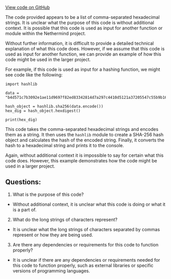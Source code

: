 [View code on GitHub](https://github.com/NethermindEth/nethermind/src/bench_precompiles/vectors/sha256/current/input_param_scalar_48_gas_84.csv)

The code provided appears to be a list of comma-separated hexadecimal strings. It is unclear what the purpose of this code is without additional context. It is possible that this code is used as input for another function or module within the Nethermind project.

Without further information, it is difficult to provide a detailed technical explanation of what this code does. However, if we assume that this code is used as input for another function, we can provide an example of how this code might be used in the larger project.

For example, if this code is used as input for a hashing function, we might see code like the following:

```
import hashlib

data = "b4d571c7b3092e1ae11d9697f82ed83342814d7a297c4410d5121a37205547c55b9b16d3241080e05b3aeb07d381faf8,86ebac80ab00f4903eeda345b49c81ffa6b147f6e1693710d2e115d78521f9a3"

hash_object = hashlib.sha256(data.encode())
hex_dig = hash_object.hexdigest()

print(hex_dig)
```

This code takes the comma-separated hexadecimal strings and encodes them as a string. It then uses the `hashlib` module to create a SHA-256 hash object and calculates the hash of the encoded string. Finally, it converts the hash to a hexadecimal string and prints it to the console.

Again, without additional context it is impossible to say for certain what this code does. However, this example demonstrates how the code might be used in a larger project.
## Questions: 
 1. What is the purpose of this code? 
- Without additional context, it is unclear what this code is doing or what it is a part of.

2. What do the long strings of characters represent? 
- It is unclear what the long strings of characters separated by commas represent or how they are being used.

3. Are there any dependencies or requirements for this code to function properly? 
- It is unclear if there are any dependencies or requirements needed for this code to function properly, such as external libraries or specific versions of programming languages.